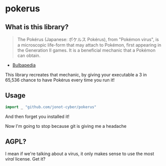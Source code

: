 # pokerus

## What is this library?

> The Pokérus (Japanese: ポケルス Pokérus), from "Pokémon virus", is a microscopic life-form that may attach to Pokémon, first appearing in the Generation II games. It is a beneficial mechanic that a Pokémon can obtain. 
- [Bulbapedia](https://bulbapedia.bulbagarden.net/wiki/Pok%C3%A9rus)

This library recreates that mechanic, by giving your executable a 3 in 65,536 chance to have Pokérus every time you run it!

## Usage

```go
import _ "github.com/jonot-cyber/pokerus"
```

And then forget you installed it!

Now I'm going to stop because git is giving me a headache

## AGPL?

I mean if we're talking about a virus, it only makes sense to use the most *viral* license. Get it?
